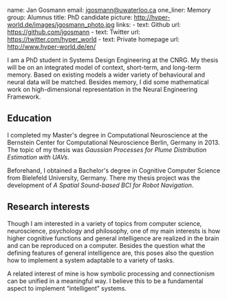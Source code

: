 name: Jan Gosmann
email: jgosmann@uwaterloo.ca
one_liner: Memory
group: Alumnus
title: PhD candidate
picture: http://hyper-world.de/images/jgosmann_photo.jpg
links: 
    - text: Github
      url: https://github.com/jgosmann
    - text: Twitter
      url: https://twitter.com/hyper_world
    - text: Private homepage
      url: http://www.hyper-world.de/en/

I am a PhD student in Systems Design Engineering at the CNRG. My thesis will be
on an integrated model of context, short-term, and long-term memory. Based on
existing models a wider variety of behavioural and neural data will be matched.
Besides memory, I did some mathematical work on high-dimensional representation
in the Neural Engineering Framework.

## Education

I completed my Master's degree in Computational Neuroscience at the Bernstein
Center for Computational Neuroscience Berlin, Germany in 2013. The topic of my
thesis was *Gaussian Processes for Plume Distribution Estimation with UAVs*.

Beforehand, I obtained a Bachelor's degree in Cognitive Computer Science from
Bielefeld University, Germany. There my thesis project was the development of *A
Spatial Sound-based BCI for Robot Navigation*.

## Research interests

Though I am interested in a variety of topics from computer science,
neuroscience, psychology and philosophy, one of my main interests is how higher
cognitive functions and general intelligence are realized in the brain and can
be reproduced on a computer. Besides the question what the defining features of
general intelligence are, this poses also the question how to implement a system
adaptable to a variety of tasks.

A related interest of mine is how symbolic processing and connectionism can be
unified in a meaningful way. I believe this to be a fundamental aspect to
implement “intelligent” systems.


